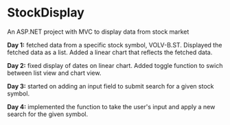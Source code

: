# StockDisplay
An ASP.NET project with MVC to display data from stock market

**Day 1:** fetched data from a specific stock symbol, VOLV-B.ST. Displayed the fetched data as a list. Added a linear chart that reflects the fetched data.

**Day 2:** fixed display of dates on linear chart. Added toggle function to swich between list view and chart view.

**Day 3:** started on adding an input field to submit search for a given stock symbol.

**Day 4:** implemented the function to take the user's input and apply a new search for the given symbol.

